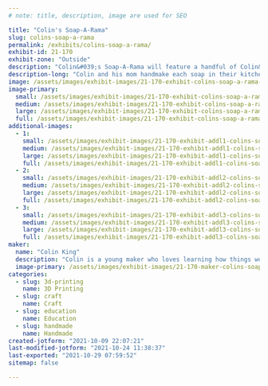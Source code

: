 ```yaml
---
# note: title, description, image are used for SEO

title: "Colin's Soap-A-Rama"
slug: colins-soap-a-rama
permalink: /exhibits/colins-soap-a-rama/
exhibit-id: 21-170
exhibit-zone: "Outside"
description: "Colin&#039;s Soap-A-Rama will feature a handful of Colin&#039;s favorite homemade soaps!"
description-long: "Colin and his mom handmake each soap in their kitchen using only mommy approved ingredients. Colin will be featuring some of his favorite soaps including roach soap and a brand new Maker Faire feature soap!"
image: /assets/images/exhibit-images/21-170-exhibit-colins-soap-a-rama-colin-s-soap-a-rama-logos-large.jpeg
image-primary: 
  small: /assets/images/exhibit-images/21-170-exhibit-colins-soap-a-rama-colin-s-soap-a-rama-logos-small.jpeg
  medium: /assets/images/exhibit-images/21-170-exhibit-colins-soap-a-rama-colin-s-soap-a-rama-logos-medium.jpeg
  large: /assets/images/exhibit-images/21-170-exhibit-colins-soap-a-rama-colin-s-soap-a-rama-logos-large.jpeg
  full: /assets/images/exhibit-images/21-170-exhibit-colins-soap-a-rama-colin-s-soap-a-rama-logos-full.jpeg
additional-images: 
  - 1:
    small: /assets/images/exhibit-images/21-170-exhibit-addl1-colins-soap-a-rama-pxl-20211009-224611266-small.jpg
    medium: /assets/images/exhibit-images/21-170-exhibit-addl1-colins-soap-a-rama-pxl-20211009-224611266-medium.jpg
    large: /assets/images/exhibit-images/21-170-exhibit-addl1-colins-soap-a-rama-pxl-20211009-224611266-large.jpg
    full: /assets/images/exhibit-images/21-170-exhibit-addl1-colins-soap-a-rama-pxl-20211009-224611266-full.jpg
  - 2:
    small: /assets/images/exhibit-images/21-170-exhibit-addl2-colins-soap-a-rama-pxl-20211009-231221321-exported-1255-1633831328647-small.jpg
    medium: /assets/images/exhibit-images/21-170-exhibit-addl2-colins-soap-a-rama-pxl-20211009-231221321-exported-1255-1633831328647-medium.jpg
    large: /assets/images/exhibit-images/21-170-exhibit-addl2-colins-soap-a-rama-pxl-20211009-231221321-exported-1255-1633831328647-large.jpg
    full: /assets/images/exhibit-images/21-170-exhibit-addl2-colins-soap-a-rama-pxl-20211009-231221321-exported-1255-1633831328647-full.jpg
  - 3:
    small: /assets/images/exhibit-images/21-170-exhibit-addl3-colins-soap-a-rama-pxl-20211010-020041634-small.jpg
    medium: /assets/images/exhibit-images/21-170-exhibit-addl3-colins-soap-a-rama-pxl-20211010-020041634-medium.jpg
    large: /assets/images/exhibit-images/21-170-exhibit-addl3-colins-soap-a-rama-pxl-20211010-020041634-large.jpg
    full: /assets/images/exhibit-images/21-170-exhibit-addl3-colins-soap-a-rama-pxl-20211010-020041634-full.jpg
maker: 
  name: "Colin King"
  description: "Colin is a young maker who loves learning how things work. "
  image-primary: /assets/images/exhibit-images/21-170-maker-colins-soap-a-rama-pxl-20211009-225323171-medium.jpg
categories: 
  - slug: 3d-printing
    name: 3D Printing
  - slug: craft
    name: Craft
  - slug: education
    name: Education
  - slug: handmade
    name: Handmade
created-jotform: "2021-10-09 22:07:21"
last-modified-jotform: "2021-10-24 11:38:37"
last-exported: "2021-10-29 07:59:52"
sitemap: false

---
```


